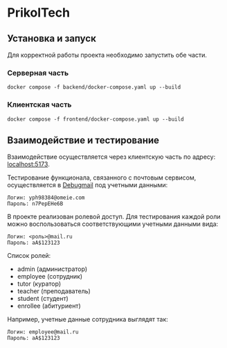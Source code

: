 # PrikolTech

## Установка и запуск
Для корректной работы проекта необходимо запустить обе части.

### Серверная часть
```
docker compose -f backend/docker-compose.yaml up --build 
```

### Клиентская часть
```
docker compose -f frontend/docker-compose.yaml up --build
```

## Взаимодействие и тестирование
Взаимодействие осуществляется через клиентскую часть по адресу: [localhost:5173](http://localhost:5173).

Тестирование функционала, связанного с почтовым сервисом, осуществляется в [Debugmail](https://app.debugmail.io/app/teams/linguine/projects/adventure-league) под учетными данными:
```
Логин: yph98384@omeie.com
Пароль: n7PepEHe6B
```

В проекте реализован ролевой доступ. Для тестирования каждой роли можно воспользоваться соответствующими учетными данными вида:
```
Логин: <роль>@mail.ru
Пароль: aA$123123
```

Список ролей:
- admin (администратор)
- employee (сотрудник)
- tutor (куратор)
- teacher (преподаватель)
- student (студент)
- enrollee (абитуриент)

Например, учетные данные сотрудника выглядят так:
```
Логин: employee@mail.ru
Пароль: aA$123123
```